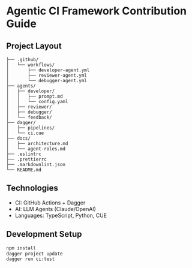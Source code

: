 # Agentic CI Framework Contribution Guide

## Project Layout
```
├── .github/
│   └── workflows/
│       ├── developer-agent.yml
│       ├── reviewer-agent.yml
│       └── debugger-agent.yml
├── agents/
│   ├── developer/
│   │   ├── prompt.md
│   │   └── config.yaml
│   ├── reviewer/
│   ├── debugger/
│   └── feedback/
├── dagger/
│   ├── pipelines/
│   └── ci.cue
├── docs/
│   ├── architecture.md
│   └── agent-roles.md
├── .eslintrc
├── .prettierrc
├── .markdownlint.json
└── README.md
```

## Technologies
- CI: GitHub Actions + Dagger
- AI: LLM Agents (Claude/OpenAI)
- Languages: TypeScript, Python, CUE

## Development Setup
```bash
npm install
dagger project update
dagger run ci:test
```